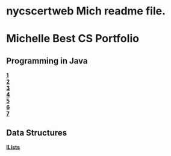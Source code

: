 # nycscertweb Mich readme file.


# Michelle Best CS Portfolio
## Programming in Java

**[1](https://github.com/hunter-teacher-cert/work_csci70900-MichCS/tree/master/1)**  
**[2](https://github.com/hunter-teacher-cert/work_csci70900-MichCS/tree/master/2)**  
**[3](https://github.com/hunter-teacher-cert/work_csci70900-MichCS/tree/master/3)**  
**[4](https://github.com/hunter-teacher-cert/work_csci70900-MichCS/tree/master/4)**  
**[5](https://github.com/hunter-teacher-cert/work_csci70900-MichCS/tree/master/5)**  
**[6](https://github.com/hunter-teacher-cert/work_csci70900-MichCS/tree/master/6)**  
**[7]()**  

## Data Structures
**[lLists](https://github.com/hunter-teacher-cert/work_csci70900-MichCS/tree/master/ds/Llists)** 
